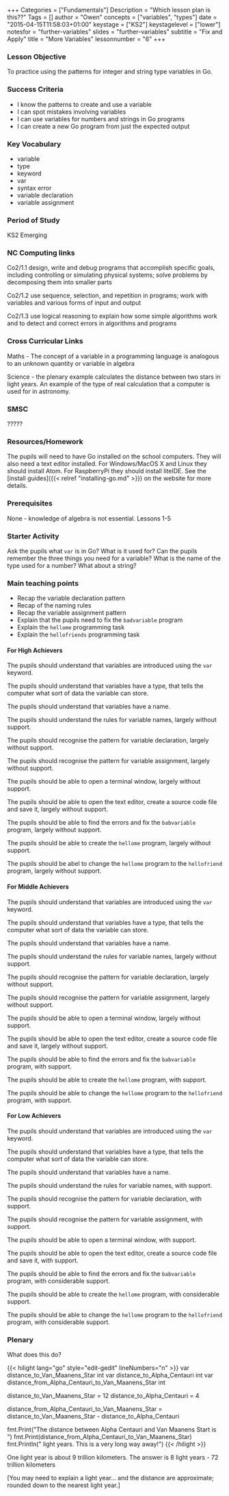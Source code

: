 +++
Categories = ["Fundamentals"]
Description = "Which lesson plan is this??"
Tags = []
author = "Owen"
concepts = ["variables", "types"]
date = "2015-04-15T11:58:03+01:00"
keystage = ["KS2"]
keystagelevel = ["lower"]
notesfor = "further-variables"
slides = "further-variables"
subtitle = "Fix and Apply"
title = "More Variables"
lessonnumber = "6"
+++

### Lesson Objective

To practice using the patterns for integer and string type variables in
Go.
<!--more-->
### Success Criteria

* I know the patterns to create and use a variable
* I can spot mistakes involving variables
* I can use variables for numbers and strings in Go programs
* I can create a new Go program from just the expected output

### Key Vocabulary

* variable
* type
* keyword
* var
* syntax error
* variable declaration
* variable assignment

### Period of Study

KS2 Emerging

### NC Computing links

Co2/1.1    design, write and debug programs that accomplish specific goals,
including controlling or simulating physical systems; solve problems by
decomposing them into smaller parts

Co2/1.2    use sequence, selection, and repetition in programs; work with
variables and various forms of input and output

Co2/1.3    use logical reasoning to explain how some simple algorithms work and
to detect and correct errors in algorithms and programs

### Cross Curricular Links

Maths - The concept of a variable in a programming language is analogous
to an unknown quantity or variable in algebra

Science - the plenary example calculates the distance between two stars
in light years. An example of the type of real calculation that a computer
is used for in astronomy.

### SMSC

?????

### Resources/Homework

The pupils will need to have Go installed on the school computers. They will
also need a text editor installed. For Windows/MacOS X and Linux they should
install Atom. For RaspberryPi they should install liteIDE. See the
[install guides]({{< relref "installing-go.md" >}}) on the website for more
details.

### Prerequisites

None - knowledge of algebra is not essential.
Lessons 1-5

### Starter Activity

Ask the pupils what `var` is in Go? What is it used for?
Can the pupils remember the three things you need for a variable?
What is the name of the type used for a number? What about a string?


### Main teaching points

* Recap the variable declaration pattern
* Recap of the naming rules
* Recap the variable assignment pattern
* Explain that the pupils need to fix the `badvariable` program
* Explain the `hellome` programming task
* Explain the `hellofriends` programming task

#### For High Achievers
The pupils should understand that variables are introduced using
the `var` keyword.

The pupils should understand that variables have a type, that tells the
computer what sort of data the variable can store.

The pupils should understand that variables have a name.

The pupils should understand the rules for variable names,
largely without support.

The pupils should recognise the pattern for variable declaration, largely
without support.

The pupils should recognise the pattern for variable assignment, largely
without support.

The pupils should be able to open a terminal window, largely without
support.

The pupils should be able to open the text editor, create a source code
file and save it, largely without support.

The pupils should be able to find the errors and fix the `babvariable` program, largely without support.

The pupils should be able to create the `hellome` program, largely without support.

The pupils should be abel to change the `hellome` program to the `hellofriend` program, largely without support.

#### For Middle Achievers
The pupils should understand that variables are introduced using
the `var` keyword.

The pupils should understand that variables have a type, that tells the
computer what sort of data the variable can store.

The pupils should understand that variables have a name.

The pupils should understand the rules for variable names,
largely without support.

The pupils should recognise the pattern for variable declaration, largely
without support.

The pupils should recognise the pattern for variable assignment, largely
without support.

The pupils should be able to open a terminal window, largely without
support.

The pupils should be able to open the text editor, create a source code
file and save it, largely without support.

The pupils should be able to find the errors and fix the `babvariable` program, with support.

The pupils should be able to create the `hellome` program, with support.

The pupils should be able to change the `hellome` program to the `hellofriend` program, with support.

#### For Low Achievers
The pupils should understand that variables are introduced using
the `var` keyword.

The pupils should understand that variables have a type, that tells the
computer what sort of data the variable can store.

The pupils should understand that variables have a name.

The pupils should understand the rules for variable names,
with support.

The pupils should recognise the pattern for variable declaration,
with support.

The pupils should recognise the pattern for variable assignment,
with support.

The pupils should be able to open a terminal window, with
support.

The pupils should be able to open the text editor, create a source code
file and save it, with support.

The pupils should be able to find the errors and fix the `babvariable` program, with considerable support.

The pupils should be able to create the `hellome` program, with
considerable support.

The pupils should be able to change the `hellome` program to the `hellofriend` program, with considerable support.

### Plenary
What does this do?

{{< hilight lang="go" style="edit-gedit" lineNumbers="n" >}}
var distance_to_Van_Maanens_Star int
var distance_to_Alpha_Centauri int
var distance_from_Alpha_Centauri_to_Van_Maanens_Star int

distance_to_Van_Maanens_Star = 12
distance_to_Alpha_Centauri = 4

distance_from_Alpha_Centauri_to_Van_Maanens_Star = distance_to_Van_Maanens_Star - distance_to_Alpha_Centauri

fmt.Print("The distance between Alpha Centauri and Van Maanens Start is ")
fmt.Print(distance_from_Alpha_Centauri_to_Van_Maanens_Star)
fmt.Println(" light years. This is a very long way away!")
{{< /hilight >}}

One light year is about 9 trillion kilometers.
The answer is 8 light years - 72 trillion kilometers

[You may need to explain a light year... and the distance are approximate; rounded down to the nearest light year.]
